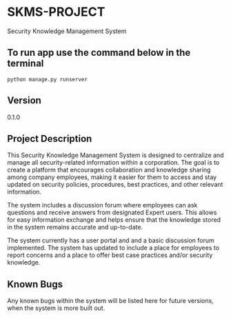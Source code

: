 # SKMS-PROJECT

Security Knowledge Management System
## To run app use the command below in the terminal
`python manage.py runserver`

## Version
0.1.0
## Project Description
This Security Knowledge Management System is designed to centralize and manage all security-related information within a corporation. The goal is to create a platform that encourages collaboration and knowledge sharing among company employees, making it easier for them to access and stay updated on security policies, procedures, best practices, and other relevant information.

The system includes a discussion forum where employees can ask questions and receive answers from designated Expert users. This allows for easy information exchange and helps ensure that the knowledge stored in the system remains accurate and up-to-date. 

The system currently has a user portal and and a basic discussion forum implemented.
The system has updated to include a place for employees to report concerns and a place to offer best case practices and/or security knowledge.
## Known Bugs
Any known bugs within the system will be listed here for future versions, when the system is more built out.
